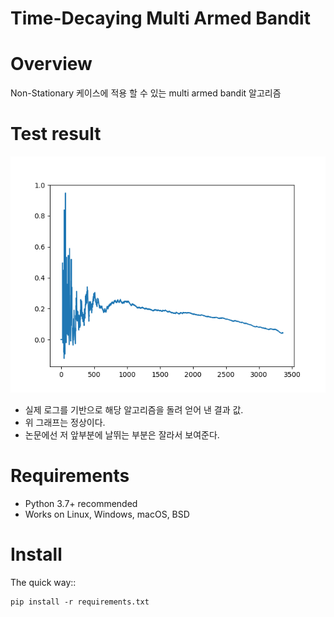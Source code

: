 # Time-Decaying Multi Armed Bandit


Overview
========

Non-Stationary 케이스에 적용 할 수 있는 multi armed bandit 알고리즘

Test result
========

![시간에 따른 기사의 인기도 하락 그래프](non-stationary.png)
- 실제 로그를 기반으로 해당 알고리즘을 돌려 얻어 낸 결과 값.
- 위 그래프는 정상이다.
- 논문에선 저 앞부분에 날뛰는 부분은 잘라서 보여준다.

Requirements
============

* Python 3.7+ recommended
* Works on Linux, Windows, macOS, BSD

Install
=======

The quick way::

    pip install -r requirements.txt
